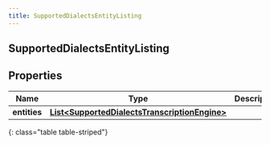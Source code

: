 ```yaml
---
title: SupportedDialectsEntityListing
---
```

## SupportedDialectsEntityListing


## Properties

| Name | Type | Description | Notes |
| ------------ | ------------- | ------------- | ------------- |
| **entities** | <!----><!---->[**List&lt;SupportedDialectsTranscriptionEngine&gt;**](SupportedDialectsTranscriptionEngine.html)<!----> |  |  [optional] |
{: class="table table-striped"}



